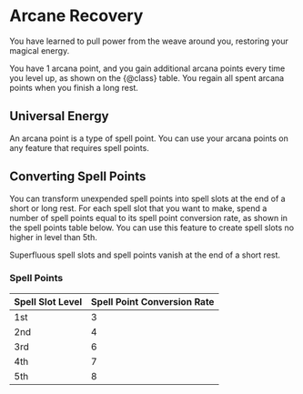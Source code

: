# Arcane Recovery
You have learned to pull power from the weave around you, restoring your magical energy.

You have 1 arcana point, and you gain additional arcana points every time you level up, as shown on the {@class} table.
You regain all spent arcana points when you finish a long rest.

## Universal Energy
An arcana point is a type of spell point.
You can use your arcana points on any feature that requires spell points.

## Converting Spell Points
You can transform unexpended spell points into spell slots at the end of a short or long rest.
For each spell slot that you want to make, spend a number of spell points equal to its spell point conversion rate, as shown in the spell points table below.
You can use this feature to create spell slots no higher in level than 5th.

Superfluous spell slots and spell points vanish at the end of a short rest.

### Spell Points
| Spell Slot Level | Spell Point Conversion Rate |
|------------------|-----------------------------|
| 1st              | 3                           |
| 2nd              | 4                           |
| 3rd              | 6                           |
| 4th              | 7                           |
| 5th              | 8                           |
